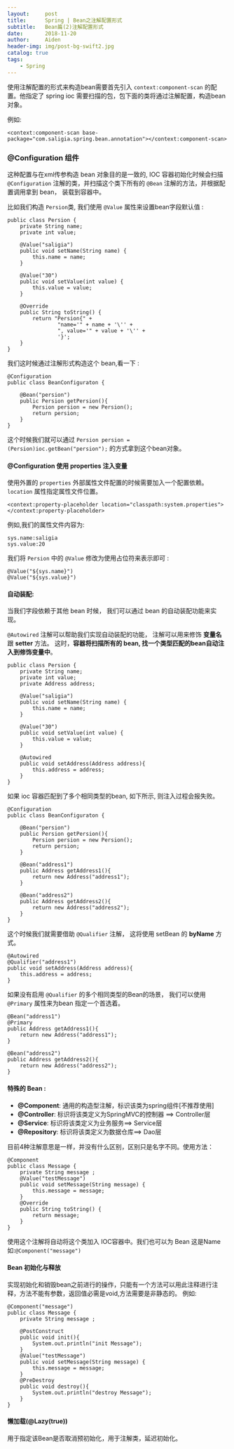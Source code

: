 ```yaml
---
layout:     post
title:      Spring | Bean之注解配置形式
subtitle:   Bean篇(2)注解配置形式
date:       2018-11-20
author:     Aiden
header-img: img/post-bg-swift2.jpg
catalog: true 			
tags:								
    - Spring
---
```


使用注解配置的形式来构造bean需要首先引入 `context:component-scan` 的配置。他指定了 spring ioc 需要扫描的包，包下面的类将通过注解配置，构造bean对象。

例如:

```
<context:component-scan base-package="com.saligia.spring.bean.annotation"></context:component-scan>
```

### @Configuration 组件


这种配置与在xml传参构造 bean 对象目的是一致的, IOC 容器初始化时候会扫描 `@Configuration` 注解的类，并扫描这个类下所有的 `@Bean` 注解的方法，并根据配置调用拿到 bean， 装载到容器中。

比如我们构造 `Persion`类, 我们使用 `@Value` 属性来设置bean字段默认值 :

```
public class Persion {
    private String name;
    private int value;

    @Value("saligia")
    public void setName(String name) {
        this.name = name;
    }

    @Value("30")
    public void setValue(int value) {
        this.value = value;
    }

    @Override
    public String toString() {
        return "Persion{" +
                "name='" + name + '\'' +
                ", value='" + value + '\'' +
                '}';
    }
}
```

我们这时候通过注解形式构造这个 bean,看一下 :

```
@Configuration
public class BeanConfiguraton {

    @Bean("persion")
    public Persion getPersion(){
        Persion persion = new Persion();
        return persion;
    }
}
```

这个时候我们就可以通过 `Persion persion = (Persion)ioc.getBean("persion");` 的方式拿到这个bean对象。


#### @Configuration 使用 properties 注入变量

使用外置的 `properties` 外部属性文件配置的时候需要加入一个配置依赖。`location` 属性指定属性文件位置。

```
<context:property-placeholder location="classpath:system.properties"></context:property-placeholder>
```

例如,我们的属性文件内容为:

```
sys.name:saligia
sys.value:20
```

我们将 `Persion` 中的 `@Value` 修改为使用占位符来表示即可 :

```
@Value("${sys.name}")
@Value("${sys.value}")
```

#### 自动装配:

当我们字段依赖于其他 bean 时候， 我们可以通过 bean 的自动装配功能来实现。

`@Autowired` 注解可以帮助我们实现自动装配的功能， 注解可以用来修饰 **变量名** 跟 **setter** 方法。
这时，**容器将扫描所有的 bean, 找一个类型匹配的bean自动注入到修饰变量中**。

```
public class Persion {
    private String name;
    private int value;
    private Address address;

    @Value("saligia")
    public void setName(String name) {
        this.name = name;
    }

    @Value("30")
    public void setValue(int value) {
        this.value = value;
    }

    @Autowired
    public void setAddress(Address address){
        this.address = address;
    }
}
```

如果 ioc 容器匹配到了多个相同类型的bean, 如下所示, 则注入过程会报失败。

```
@Configuration
public class BeanConfiguraton {

    @Bean("persion")
    public Persion getPersion(){
        Persion persion = new Persion();
        return persion;
    }

    @Bean("address1")
    public Address getAddress1(){
        return new Address("address1");
    }

    @Bean("address2")
    public Address getAddress2(){
        return new Address("address2");
    }
}
```
这个时候我们就需要借助 `@Qualifier` 注解， 这将使用 setBean 的 **byName** 方式。

```
@Autowired
@Qualifier("address1")
public void setAddress(Address address){
    this.address = address;
}
```

如果没有启用 `@Qualifier` 的多个相同类型的Bean的场景， 我们可以使用 `@Primary` 属性来为bean 指定一个首选着。

```
@Bean("address1")
@Primary
public Address getAddress1(){
    return new Address("address1");
}

@Bean("address2")
public Address getAddress2(){
    return new Address("address2");
}
```
#### 特殊的 Bean :

- **@Component**: 通用的构造型注解，标识该类为spring组件[不推荐使用]
- **@Controller**: 标识将该类定义为SpringMVC的控制器 ==> Controller层
- **@Service**: 标识将该类定义为业务服务==> Service层
- **@Repository**: 标识将该类定义为数据仓库==> Dao层

目前4种注解意思是一样，并没有什么区别，区别只是名字不同。使用方法：

```
@Component
public class Message {
    private String message ;
    @Value("testMessage")
    public void setMessage(String message) {
        this.message = message;
    }
    @Override
    public String toString() {
        return message;
    }
}
```

使用这个注解将自动将这个类加入 IOC容器中。我们也可以为 Bean 这是Name 如:`@Component("message")`


#### Bean 初始化与释放

实现初始化和销毁bean之前进行的操作，只能有一个方法可以用此注释进行注释，方法不能有参数，返回值必需是void,方法需要是非静态的。
例如:

```
@Component("message")
public class Message {
    private String message ;

    @PostConstruct
    public void init(){
        System.out.println("init Message");
    }
    @Value("testMessage")
    public void setMessage(String message) {
        this.message = message;
    }
    @PreDestroy
    public void destroy(){
        System.out.println("destroy Message");
    }
}
```

#### 懒加载(@Lazy(true))

用于指定该Bean是否取消预初始化，用于注解类，延迟初始化。
